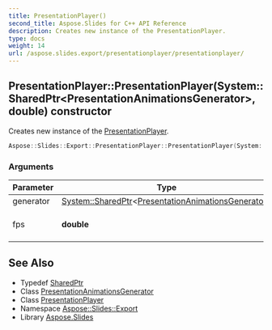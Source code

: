 ```yaml
---
title: PresentationPlayer()
second_title: Aspose.Slides for C++ API Reference
description: Creates new instance of the PresentationPlayer.
type: docs
weight: 14
url: /aspose.slides.export/presentationplayer/presentationplayer/
---
```

## PresentationPlayer::PresentationPlayer(System::SharedPtr\<PresentationAnimationsGenerator\>, double) constructor


Creates new instance of the [PresentationPlayer](../).

```cpp
Aspose::Slides::Export::PresentationPlayer::PresentationPlayer(System::SharedPtr<PresentationAnimationsGenerator> generator, double fps)
```


### Arguments

| Parameter | Type | Description |
| --- | --- | --- |
| generator | [System::SharedPtr](../../../system/sharedptr/)\<[PresentationAnimationsGenerator](../../presentationanimationsgenerator/)\> |  |
| fps | **double** | Frames per second (FPS) |

## See Also

* Typedef [SharedPtr](../../../system/sharedptr/)
* Class [PresentationAnimationsGenerator](../../presentationanimationsgenerator/)
* Class [PresentationPlayer](../)
* Namespace [Aspose::Slides::Export](../../)
* Library [Aspose.Slides](../../../)